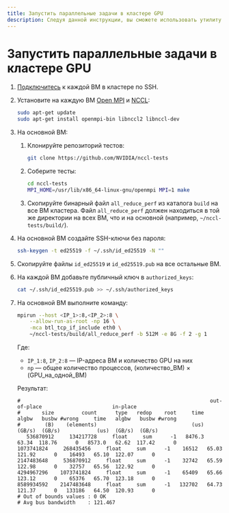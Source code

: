 ```yaml
---
title: Запустить параллельные задачи в кластере GPU
description: Следуя данной инструкции, вы сможете использовать утилиту mpirun для выполнения распределенных задач на кластере GPU.
---
```


# Запустить параллельные задачи в кластере GPU


1. [Подключитесь](../../../compute/operations/vm-connect/ssh.md) к каждой ВМ в кластере по SSH.
1. Установите на каждую ВМ [Open MPI](https://www.open-mpi.org/) и [NCCL](https://github.com/NVIDIA/nccl):

   ```bash
   sudo apt-get update
   sudo apt-get install openmpi-bin libnccl2 libnccl-dev
   ```

1. На основной ВМ:
   1. Клонируйте репозиторий тестов:
      ```bash
      git clone https://github.com/NVIDIA/nccl-tests
      ```

   1. Соберите тесты:

      ```bash
      cd nccl-tests
      MPI_HOME=/usr/lib/x86_64-linux-gnu/openmpi MPI=1 make
      ```

   1. Скопируйте бинарный файл `all_reduce_perf` из каталога `build` на все ВМ кластера. Файл `all_reduce_perf` должен находиться в той же директории на всех ВМ, что и на основной (например, `~/nccl-tests/build/`).

1. На основной ВМ создайте SSH-ключи без пароля:

   ```bash
   ssh-keygen -t ed25519 -f ~/.ssh/id_ed25519 -N ""
   ```

1. Скопируйте файлы `id_ed25519` и `id_ed25519.pub` на все остальные ВМ.
1. На каждой ВМ добавьте публичный ключ в `authorized_keys`:

   ```bash
   cat ~/.ssh/id_ed25519.pub >> ~/.ssh/authorized_keys
   ```

1. На основной ВМ выполните команду:

   ```bash
   mpirun --host <IP_1>:8,<IP_2>:8 \
       --allow-run-as-root -np 16 \
       -mca btl_tcp_if_include eth0 \
       ~/nccl-tests/build/all_reduce_perf -b 512M -e 8G -f 2 -g 1
   ```

   Где:

   * `IP_1:8`, `IP_2:8` — IP-адреса ВМ и количество GPU на них
   * `np` — общее количество процессов, (количество_ВМ) × (GPU_на_одной_ВМ)

   Результат:

   ```text
   #                                                              out-of-place                       in-place
   #       size         count      type   redop    root     time   algbw   busbw #wrong     time   algbw   busbw #wrong
   #        (B)    (elements)                               (us)  (GB/s)  (GB/s)            (us)  (GB/s)  (GB/s)
      536870912     134217728     float     sum      -1   8476.3   63.34  118.76      0   8573.0   62.62  117.42      0
   1073741824     268435456     float     sum      -1    16512   65.03  121.92      0    16493   65.10  122.07      0
   2147483648     536870912     float     sum      -1    32742   65.59  122.98      0    32757   65.56  122.92      0
   4294967296    1073741824     float     sum      -1    65409   65.66  123.12      0    65376   65.70  123.18      0
   8589934592    2147483648     float     sum      -1   132702   64.73  121.37      0   133186   64.50  120.93      0
   # Out of bounds values : 0 OK
   # Avg bus bandwidth    : 121.467
   ```